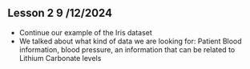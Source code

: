## Lesson 2 9 /12/2024
* Continue our example of the Iris dataset
* We talked about what kind of data we are looking for: Patient Blood information, blood pressure, an information that can be related to Lithium Carbonate levels
